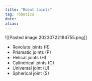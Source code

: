 ```yaml
---
title: "Robot Joints"
tag: robotics
date: 
alias:
---
```


![[Pasted image 20230722184755.png]]

- Revolute joints (R)
- Prismatic joints (P)
- Helical joints (H)
- Cylindrical joints (C)
- Universal joint (U)
- Spherical joint (S)